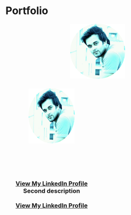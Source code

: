 # Portfolio

<p align="center">
  <img width = "150dp" height = "150dp" src="images/IMG_20190420_104422_265.png?raw=true" />
</p>

 <h3 align="center" style="width:50%; > Md.Khalilur Rahman </h3>
             
             <p align="center">
             Naturally curious and passionate Android Developer. Loves traveling, Playing guitar, Hiking, Sports, Films.
             </p>


  
<!DOCTYPE html>
<html>
<head>
<meta name="viewport" content="width=device-width, initial-scale=1">

</head>
<body>



<img width = "150dp" height = "150dp" src="images/IMG_20190420_104422_265.png?raw=true" style="width:50%;"/>
 
  <br>
 
  <br><br>
  <br><br>
  <a href="https://www.linkedin.com/in/example/">View My LinkedIn Profile</a> 
   Second description 
  <br><br>
  <a href="https://www.linkedin.com/in/example/">View My LinkedIn Profile</a> 

</body>
</html>
